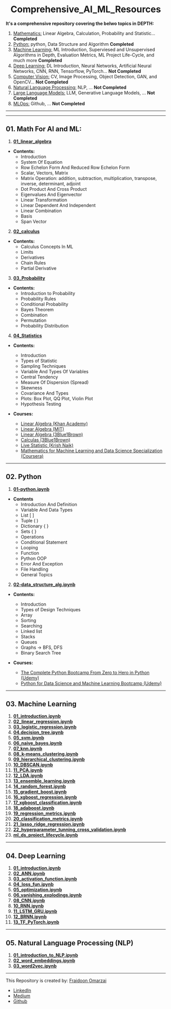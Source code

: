 <h1 align=center> Comprehensive_AI_ML_Resources </h1>

**It's a comprehensive repository covering the belwo topics in DEPTH:**

01. [Mathematics:]() Linear Algebra, Calculation, Probability and Statistic... **Completed**
02. [Python:]() python, Data Structure and Algorithm **Completed**
03. [Machine Learning:]() ML Introduction, Superviesed and Unsupervised Algorithms in Depth, Evaluation Metrics, ML Project Life-Cycle, and much more **Completed**
04. [Deep Learning:]() DL Introduction, Neural Networks, Artificial Neural Networks, CNN, RNN, Tensorflow, PyTorch... **Not Completed**
05. [Computer Vision:]() CV, Image Processing, Object Detection, GAN, and OpenCV... **Not Completed**
06. [Natural Language Processing:]() NLP, ... **Not Completed**
07. [Large Language Models:]() LLM, Generative Language Models, ... **Not Completed**
08. [MLOps:]() Github, ... **Not Completed**
------------------------------------------------------------------------
------------------------------------------------------------------------
## 01. Math For AI and ML:

1. [**01_linear_algebra**](https://github.com/FraidoonOmarzai/Comprehensive_AI_ML_RESOURCES/blob/main/01_math/01_linear_algebra.ipynb)
- **Contents:**
    - Introduction
    - System Of Equation
    - Row Echelon Form And Reduced Row Echelon Form
    - Scalar, Vectors, Matrix
    - Matrix Operation: addition, subtraction, multiplication, transpose, inverse, determinant, adjoint
    - Dot Product And Cross Product
    - Eigenvalues And Eigenvector
    - Linear Transformation
    - Linear Dependent And Independent
    - Linear Combination
    - Basis
    - Span Vector

2. [**02_calculus**](https://github.com/FraidoonOmarzai/Comprehensive_AI_ML_RESOURCES/blob/main/01_math/02_calculus.ipynb)
- **Contents:**
    - Calculus Concepts In ML
    - Limits
    - Derivatives
    - Chain Rules
    - Partial Derivative

3. [**03_Probability**](https://github.com/FraidoonOmarzai/Comprehensive_AI_ML_RESOURCES/blob/main/01_math/03_probability.ipynb)
- **Contents:**
    - Introduction to Probability
    - Probability Rules
    - Conditional Probability
    - Bayes Theorem
    - Combination
    - Permutation
    - Probability Distribution
    
4. [**04_Statistics**](https://github.com/FraidoonOmarzai/Comprehensive_AI_ML_RESOURCES/blob/main/01_math/04_statistics.ipynb)
- **Contents:**
    - Introduction
    - Types of Statistic
    - Sampling Techniques
    - Variable And Types Of Variables
    - Central Tendency
    - Measure Of Dispersion (Spread)
    - Skewness
    - Covariance And Types
    - Plots: Box Plot, QQ Plot, Violin Plot
    - Hypothesis Testing

- **Courses:**
    - [Linear Algebra (Khan Academy)](https://www.youtube.com/watch?v=xyAuNHPsq-g&list=PLFD0EB975BA0CC1E0&ab_channel=KhanAcademy)
    - [Linear Algebra (MIT)](https://www.youtube.com/watch?v=ZK3O402wf1c&list=PL49CF3715CB9EF31D&index=1&ab_channel=MITOpenCourseWare)
    - [Linear Algebra (3Blue1Brown)](https://www.youtube.com/watch?v=fNk_zzaMoSs&list=PLZHQObOWTQDPD3MizzM2xVFitgF8hE_ab&ab_channel=3Blue1Brown)
    - [Calculas (3Blue1Brown)](https://www.youtube.com/watch?v=WUvTyaaNkzM&list=PLZHQObOWTQDMsr9K-rj53DwVRMYO3t5Yr&ab_channel=3Blue1Brown)
    - [Live Statistic (Krish Naik)](https://www.youtube.com/watch?v=11unm2hmvOQ&list=PLZoTAELRMXVMgtxAboeAx-D9qbnY94Yay&ab_channel=KrishNaik)
    - [Mathematics for Machine Learning and Data Science Specialization (Coursera)](https://www.coursera.org/specializations/mathematics-for-machine-learning-and-data-science)
------------------------------------------------------------------------
## 02. Python

1. [**01-python.ipynb**](https://github.com/FraidoonOmarzai/Comprehensive_AI_ML_RESOURCES/blob/main/02_Python/01-python.ipynb)
- **Contents**
    - Introduction And Definition
    - Variable And Data Types
    - List [ ]
    - Tuple ( )
    - Dictionary { }
    - Sets { }
    - Operations
    - Conditional Statement
    - Looping
    - Function
    - Python OOP
    - Error And Exception
    - File Handling
    - General Topics


2. [**02-data_structure_alg.ipynb**](https://github.com/FraidoonOmarzai/Comprehensive_AI_ML_RESOURCES/blob/main/02_Python/02_data_structure_alg.ipynb)
- **Contents:**
    - Introduction
    - Types of Design Techniques
    - Array
    - Sorting
    - Searching
    - Linked list
    - Stacks
    - Queues
    - Graphs → BFS, DFS
    - Binary Search Tree


- **Courses:**
    - [The Complete Python Bootcamp From Zero to Hero in Python (Udemy)](https://www.udemy.com/course/complete-python-bootcamp/?couponCode=LETSLEARNNOWPP)
    - [Python for Data Science and Machine Learning Bootcamp (Udemy)](https://www.udemy.com/course/python-for-data-science-and-machine-learning-bootcamp/?couponCode=LETSLEARNNOWPP)


------------------------------------------------------------------------
## 03. Machine Learning
1. [**01_introduction.ipynb**](https://github.com/FraidoonOmarzai/Comprehensive_AI_ML_RESOURCES/blob/main/03_ML/01_introduction.ipynb)
2. [**02_linear_regression.ipynb**](https://github.com/FraidoonOmarzai/Comprehensive_AI_ML_RESOURCES/blob/main/03_ML/02_linear_regression.ipynb)
3. [**03_logistic_regression.ipynb**](https://github.com/FraidoonOmarzai/Comprehensive_AI_ML_RESOURCES/blob/main/03_ML/03_logistic_regression.ipynb)
4. [**04.decision_tree.ipynb**](https://github.com/FraidoonOmarzai/Comprehensive_AI_ML_RESOURCES/blob/main/03_ML/04_decision_tree.ipynb)
5. [**05_svm.ipynb**](https://github.com/FraidoonOmarzai/Comprehensive_AI_ML_RESOURCES/blob/main/03_ML/05_svm.ipynb)
6. [**06_naive_bayes.ipynb**]()
7. [**07_knn.ipynb**]()
8. [**08_k-means_clustering.ipynb**]()
9. [**09_hierarchical_clustering.ipynb**]()
10. [**10_DBSCAN.ipynb**]()
11. [**11_PCA.ipynb**]()
12. [**12_LDA.ipynb**]()
13. [**13_ensemble_learning.ipynb**]()
14. [**14_random_forest.ipynb**]()
15. [**15_gradient_boost.ipynb**]()
16. [**16_xgboost_regression.ipynb**]()
17. [**17_xgboost_classification.ipynb**]()
18. [**18_adaboost.ipynb**]()
19. [**19_regression_metrics.ipynb**]()
20. [**20_classification_metrics.ipynb**]()
21. [**21_lasso_ridge_regression.ipynb**]()
22. [**22_hyperparameter_tunning_cross_validation.ipynb**]()
23. [**ml_ds_project_lifecycle.ipynb**]()
------------------------------------------------------------------------
## 04. Deep Learning
1. [**01_introduction.ipynb**]()
2. [**02_ANN.ipynb**]()
3. [**03_activation_function.ipynb**]()
4. [**04_loss_fun.ipynb**]()
5. [**05_optimization.ipynb**]()
6. [**06_vanishing_explodings.ipynb**]()
8. [**08_CNN.ipynb**]()
10. [**10_RNN.ipynb**]()
11. [**11_LSTM_GRU.ipynb**]()
12. [**12_BRNN.ipynb**]()
13. [**13_TF_PyTorch.ipynb**]()

------------------------------------------------------------------------
## 05. Natural Language Processing (NLP)
1. [**01_introduction_to_NLP.ipynb**]()
2. [**02_word_embeddings.ipynb**]()
3. [**03_word2vec.ipynb**]()


------------------------------------------------------------------------


This Repository is created by: [Fraidoon Omarzai](https://github.com/FraidoonOmarzai)
- [LinkedIn](inkedin.com/in/fraidoon-omarzai-8592131b4/)
- [Medium](https://medium.com/@fraidoonomarzai99)
- [Github](github.com/FraidoonOmarzai)
